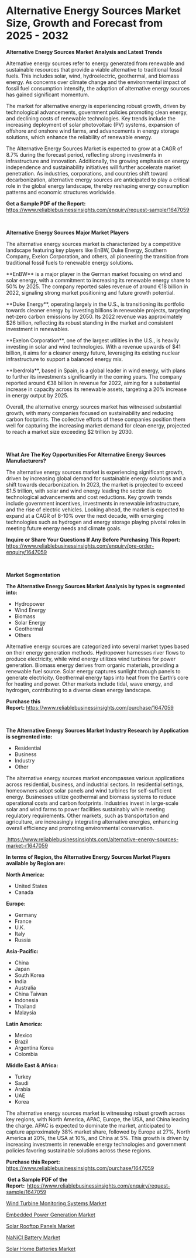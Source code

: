 <p><h1>Alternative Energy Sources Market Size, Growth and Forecast from 2025 - 2032</h1></p><p><strong>Alternative Energy Sources Market Analysis and Latest Trends</strong></p>
<p><p>Alternative energy sources refer to energy generated from renewable and sustainable resources that provide a viable alternative to traditional fossil fuels. This includes solar, wind, hydroelectric, geothermal, and biomass energy. As concerns over climate change and the environmental impact of fossil fuel consumption intensify, the adoption of alternative energy sources has gained significant momentum.</p><p>The market for alternative energy is experiencing robust growth, driven by technological advancements, government policies promoting clean energy, and declining costs of renewable technologies. Key trends include the increasing deployment of solar photovoltaic (PV) systems, expansion of offshore and onshore wind farms, and advancements in energy storage solutions, which enhance the reliability of renewable energy.</p><p>The Alternative Energy Sources Market is expected to grow at a CAGR of 8.7% during the forecast period, reflecting strong investments in infrastructure and innovation. Additionally, the growing emphasis on energy independence and sustainability initiatives will further accelerate market penetration. As industries, corporations, and countries shift toward decarbonization, alternative energy sources are anticipated to play a critical role in the global energy landscape, thereby reshaping energy consumption patterns and economic structures worldwide.</p></p>
<p><strong>Get a Sample PDF of the Report:&nbsp;</strong> <a href="https://www.reliablebusinessinsights.com/enquiry/request-sample/1647059?utm_campaign=1847&utm_medium=2&utm_source=Github&utm_content=ia&utm_term=07042025&utm_id=alternative-energy-sources">https://www.reliablebusinessinsights.com/enquiry/request-sample/1647059</a></p>
<p>&nbsp;</p>
<p><strong>Alternative Energy Sources Major Market Players</strong></p>
<p><p>The alternative energy sources market is characterized by a competitive landscape featuring key players like EnBW, Duke Energy, Southern Company, Exelon Corporation, and others, all pioneering the transition from traditional fossil fuels to renewable energy solutions.</p><p>**EnBW** is a major player in the German market focusing on wind and solar energy, with a commitment to increasing its renewable energy share to 50% by 2025. The company reported sales revenue of around €18 billion in 2022, signaling strong market positioning and future growth potential.</p><p>**Duke Energy**, operating largely in the U.S., is transitioning its portfolio towards cleaner energy by investing billions in renewable projects, targeting net-zero carbon emissions by 2050. Its 2022 revenue was approximately $26 billion, reflecting its robust standing in the market and consistent investment in renewables.</p><p>**Exelon Corporation**, one of the largest utilities in the U.S., is heavily investing in solar and wind technologies. With a revenue upwards of $41 billion, it aims for a cleaner energy future, leveraging its existing nuclear infrastructure to support a balanced energy mix.</p><p>**Iberdrola**, based in Spain, is a global leader in wind energy, with plans to further its investments significantly in the coming years. The company reported around €38 billion in revenue for 2022, aiming for a substantial increase in capacity across its renewable assets, targeting a 20% increase in energy output by 2025.</p><p>Overall, the alternative energy sources market has witnessed substantial growth, with many companies focused on sustainability and reducing carbon footprints. The collective efforts of these companies position them well for capturing the increasing market demand for clean energy, projected to reach a market size exceeding $2 trillion by 2030.</p></p>
<p>&nbsp;</p>
<p><strong>What Are The Key Opportunities For Alternative Energy Sources Manufacturers?</strong></p>
<p><p>The alternative energy sources market is experiencing significant growth, driven by increasing global demand for sustainable energy solutions and a shift towards decarbonization. In 2023, the market is projected to exceed $1.5 trillion, with solar and wind energy leading the sector due to technological advancements and cost reductions. Key growth trends include government incentives, investments in renewable infrastructure, and the rise of electric vehicles. Looking ahead, the market is expected to expand at a CAGR of 8-10% over the next decade, with emerging technologies such as hydrogen and energy storage playing pivotal roles in meeting future energy needs and climate goals.</p></p>
<p><strong>Inquire or Share Your Questions If Any Before Purchasing This Report:</strong> <a href="https://www.reliablebusinessinsights.com/enquiry/pre-order-enquiry/1647059?utm_campaign=1847&utm_medium=2&utm_source=Github&utm_content=ia&utm_term=07042025&utm_id=alternative-energy-sources">https://www.reliablebusinessinsights.com/enquiry/pre-order-enquiry/1647059</a></p>
<p>&nbsp;</p>
<p><strong>Market Segmentation</strong></p>
<p><strong>The Alternative Energy Sources Market Analysis by types is segmented into:</strong></p>
<p><ul><li>Hydropower</li><li>Wind Energy</li><li>Biomass</li><li>Solar Energy</li><li>Geothermal</li><li>Others</li></ul></p>
<p><p>Alternative energy sources are categorized into several market types based on their energy generation methods. Hydropower harnesses river flows to produce electricity, while wind energy utilizes wind turbines for power generation. Biomass energy derives from organic materials, providing a renewable fuel source. Solar energy captures sunlight through panels to generate electricity. Geothermal energy taps into heat from the Earth’s core for heating and power. Other markets include tidal, wave energy, and hydrogen, contributing to a diverse clean energy landscape.</p></p>
<p><strong>Purchase this Report:&nbsp;</strong><a href="https://www.reliablebusinessinsights.com/purchase/1647059?utm_campaign=1847&utm_medium=2&utm_source=Github&utm_content=ia&utm_term=07042025&utm_id=alternative-energy-sources">https://www.reliablebusinessinsights.com/purchase/1647059</a></p>
<p>&nbsp;</p>
<p><strong>The Alternative Energy Sources Market Industry Research by Application is segmented into:</strong></p>
<p><ul><li>Residential</li><li>Business</li><li>Industry</li><li>Other</li></ul></p>
<p><p>The alternative energy sources market encompasses various applications across residential, business, and industrial sectors. In residential settings, homeowners adopt solar panels and wind turbines for self-sufficient energy. Businesses utilize geothermal and biomass systems to reduce operational costs and carbon footprints. Industries invest in large-scale solar and wind farms to power facilities sustainably while meeting regulatory requirements. Other markets, such as transportation and agriculture, are increasingly integrating alternative energies, enhancing overall efficiency and promoting environmental conservation.</p></p>
<p><a href="https://www.reliablebusinessinsights.com/alternative-energy-sources-market-r1647059?utm_campaign=1847&utm_medium=2&utm_source=Github&utm_content=ia&utm_term=07042025&utm_id=alternative-energy-sources">&nbsp;https://www.reliablebusinessinsights.com/alternative-energy-sources-market-r1647059</a></p>
<p><strong>In terms of Region, the Alternative Energy Sources Market Players available by Region are:</strong></p>
<p>
    <p> <strong> North America: </strong>
        <ul>
            <li>United States</li>
            <li>Canada</li>
        </ul>
        </p> 
    <p> <strong> Europe: </strong>
        <ul>
            <li>Germany</li>
            <li>France</li>
            <li>U.K.</li>
            <li>Italy</li>
            <li>Russia</li>
        </ul>
        </p> 
    <p> <strong> Asia-Pacific: </strong>
        <ul>
            <li>China</li>
            <li>Japan</li>
            <li>South Korea</li>
            <li>India</li>
            <li>Australia</li>
            <li>China Taiwan</li>
            <li>Indonesia</li>
            <li>Thailand</li>
            <li>Malaysia</li>
        </ul>
        </p> 
    <p> <strong> Latin America: </strong>
        <ul>
            <li>Mexico</li>
            <li>Brazil</li>
            <li>Argentina Korea</li>
            <li>Colombia</li>
        </ul>
        </p> 
    <p> <strong> Middle East & Africa: </strong>
        <ul>
            <li>Turkey</li>
            <li>Saudi</li>
            <li>Arabia</li>
            <li>UAE</li>
            <li>Korea</li>
        </ul>
    </p>
    </p>
<p><p>The alternative energy sources market is witnessing robust growth across key regions, with North America, APAC, Europe, the USA, and China leading the charge. APAC is expected to dominate the market, anticipated to capture approximately 38% market share, followed by Europe at 27%, North America at 20%, the USA at 10%, and China at 5%. This growth is driven by increasing investments in renewable energy technologies and government policies favoring sustainable solutions across these regions.</p></p>
<p><strong>Purchase this Report: </strong><a href="https://www.reliablebusinessinsights.com/purchase/1647059?utm_campaign=1847&utm_medium=2&utm_source=Github&utm_content=ia&utm_term=07042025&utm_id=alternative-energy-sources">https://www.reliablebusinessinsights.com/purchase/1647059</a></p>
<p>&nbsp;<strong>Get a Sample PDF of the Report:&nbsp;&nbsp;</strong><a href="https://www.reliablebusinessinsights.com/enquiry/request-sample/1647059?utm_campaign=1847&utm_medium=2&utm_source=Github&utm_content=ia&utm_term=07042025&utm_id=alternative-energy-sources">https://www.reliablebusinessinsights.com/enquiry/request-sample/1647059</a></p>
<p><strong></strong></p>
<p><p><a href="https://github.com/mynaoanes/Market-Research-Report-List-1/blob/main/wind-turbine-monitoring-systems-market.md?utm_campaign=1847&utm_medium=2&utm_source=Github&utm_content=ia&utm_term=07042025&utm_id=alternative-energy-sources">Wind Turbine Monitoring Systems Market</a></p><p><a href="https://github.com/puhakhommabh/Market-Research-Report-List-1/blob/main/embedded-power-generation-market.md?utm_campaign=1847&utm_medium=2&utm_source=Github&utm_content=ia&utm_term=07042025&utm_id=alternative-energy-sources">Embedded Power Generation Market</a></p><p><a href="https://github.com/joubehobock75/Market-Research-Report-List-1/blob/main/solar-rooftop-panels-market.md?utm_campaign=1847&utm_medium=2&utm_source=Github&utm_content=ia&utm_term=07042025&utm_id=alternative-energy-sources">Solar Rooftop Panels Market</a></p><p><a href="https://github.com/borknyberg/Market-Research-Report-List-1/blob/main/nanicl-battery-market.md?utm_campaign=1847&utm_medium=2&utm_source=Github&utm_content=ia&utm_term=07042025&utm_id=alternative-energy-sources">NaNiCl Battery Market</a></p><p><a href="https://github.com/ozolsgasko02/Market-Research-Report-List-1/blob/main/solar-home-batteries-market.md?utm_campaign=1847&utm_medium=2&utm_source=Github&utm_content=ia&utm_term=07042025&utm_id=alternative-energy-sources">Solar Home Batteries Market</a></p></p>
